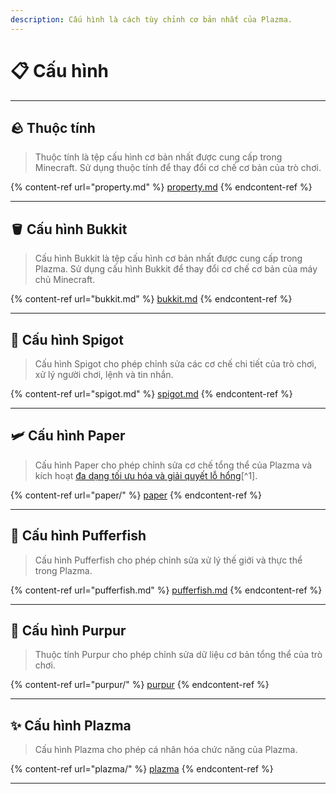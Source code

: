 ```yaml
---
description: Cấu hình là cách tùy chỉnh cơ bản nhất của Plazma.
---
```


# 📋 Cấu hình

***

## 🪨 Thuộc tính <a href="#id-1" id="id-1"></a>

> Thuộc tính là tệp cấu hình cơ bản nhất được cung cấp trong Minecraft.
> Sử dụng thuộc tính để thay đổi cơ chế cơ bản của trò chơi.

{% content-ref url="property.md" %}
[property.md](property.md)
{% endcontent-ref %}

***

## 🪣 Cấu hình Bukkit <a href="#id-2" id="id-2"></a>

> Cấu hình Bukkit là tệp cấu hình cơ bản nhất được cung cấp trong Plazma.
> Sử dụng cấu hình Bukkit để thay đổi cơ chế cơ bản của máy chủ Minecraft.

{% content-ref url="bukkit.md" %}
[bukkit.md](bukkit.md)
{% endcontent-ref %}

***

## 🚰 Cấu hình Spigot <a href="#id-3" id="id-3"></a>

> Cấu hình Spigot cho phép chỉnh sửa các cơ chế chi tiết của trò chơi, xử lý người chơi, lệnh và tin nhắn.

{% content-ref url="spigot.md" %}
[spigot.md](spigot.md)
{% endcontent-ref %}

***

## 🛩️ Cấu hình Paper <a href="#id-4" id="id-4"></a>

> Cấu hình Paper cho phép chỉnh sửa cơ chế tổng thể của Plazma và kích hoạt [đa dạng tối ưu hóa và giải quyết lỗ hổng](#user-content-fn-1)[^1].

{% content-ref url="paper/" %}
[paper](paper/)
{% endcontent-ref %}

***

## 🐡 Cấu hình Pufferfish <a href="#id-6" id="id-6"></a>

> Cấu hình Pufferfish cho phép chỉnh sửa xử lý thế giới và thực thể trong Plazma.

{% content-ref url="pufferfish.md" %}
[pufferfish.md](pufferfish.md)
{% endcontent-ref %}

***

## 🦑 Cấu hình Purpur <a href="#id-7" id="id-7"></a>

> Thuộc tính Purpur cho phép chỉnh sửa dữ liệu cơ bản tổng thể của trò chơi.

{% content-ref url="purpur/" %}
[purpur](purpur/)
{% endcontent-ref %}

***

## ✨ Cấu hình Plazma <a href="#id-8" id="id-8"></a>

> Cấu hình Plazma cho phép cá nhân hóa chức năng của Plazma.

{% content-ref url="plazma/" %}
[plazma](plazma/)
{% endcontent-ref %}

***
